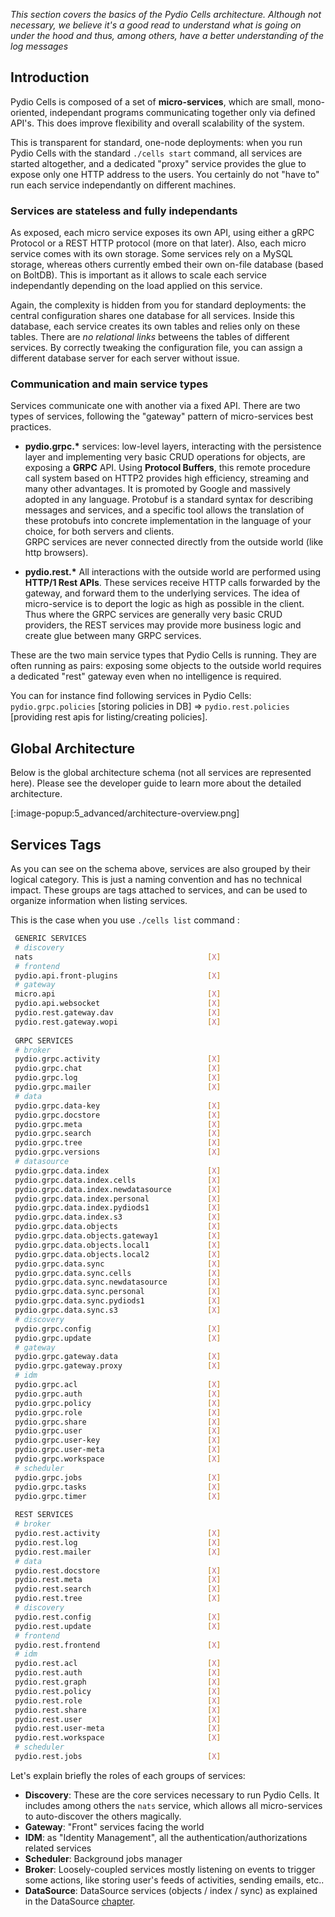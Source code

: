 _This section covers the basics of the Pydio Cells architecture. Although not necessary, we believe it's a good read to understand what is going on under the hood and thus, among others, have a better understanding of the log messages_

## Introduction

Pydio Cells is composed of a set of **micro-services**, which are small, mono-oriented, independant programs communicating together only via defined API's. This does improve flexibility and overall scalability of the system.

This is transparent for standard, one-node deployments: when you run Pydio Cells with the standard `./cells start` command, all services are started altogether, and a dedicated "proxy" service provides the glue to expose only one HTTP address to the users. You certainly do not "have to" run each service independantly on different machines. 

### Services are stateless and fully independants

As exposed, each micro service exposes its own API, using either a gRPC Protocol or a REST HTTP protocol (more on that later). Also, each micro service comes with its own storage. Some services rely on a MySQL storage, whereas others currently embed their own on-file database (based on BoltDB). This is important as it allows to scale each service independantly depending on the load applied on this service. 

Again, the complexity is hidden from you for standard deployments: the central configuration shares one database for all services. Inside this database, each service creates its own tables and relies only on these tables. There are *no relational links* betweens the tables of different services. By correctly tweaking the configuration file, you can assign a different database server for each server without issue.

### Communication and main service types

Services communicate one with another via a fixed API. There are two types of services, following the "gateway" pattern of micro-services best practices.

- __pydio.grpc.*__ services: low-level layers, interacting with the persistence layer and implementing very basic CRUD operations for objects, are exposing a **GRPC** API. Using **Protocol Buffers**, this remote procedure call system based on HTTP2 provides high efficiency, streaming and many other advantages. It is promoted by Google and massively adopted in any language. Protobuf is a standard syntax for describing messages and services, and a specific tool allows the translation of these protobufs into concrete implementation in the language of your choice, for both servers and clients.  
GRPC services are never connected directly from the outside world (like http browsers).

- __pydio.rest.*__ All interactions with the outside world are performed using **HTTP/1 Rest APIs**. These services receive HTTP calls forwarded by the gateway, and forward them to the underlying services. The idea of micro-service is to deport the logic as high as possible in the client. Thus where the GRPC services are generally very basic CRUD providers, the REST services may provide more business logic and create glue between many GRPC services.  

These are the two main service types that Pydio Cells is running. They are often running as pairs: exposing some objects to the outside world requires a dedicated "rest" gateway even when no intelligence is required. 

You can for instance find following services in Pydio Cells:  
`pydio.grpc.policies` [storing policies in DB]  => `pydio.rest.policies` [providing rest apis for listing/creating policies].

## Global Architecture

Below is the global architecture schema (not all services are represented here). Please see the developer guide to learn more about the detailed architecture.

[:image-popup:5_advanced/architecture-overview.png]

## Services Tags

As you can see on the schema above, services are also grouped by their logical category. This is just a naming convention and has no technical impact. These groups are tags attached to services, and can be used to organize information when listing services. 

This is the case when you use `./cells list` command :

```sh
 GENERIC SERVICES                                      
 # discovery                                           
 nats                                       [X]        
 # frontend                                            
 pydio.api.front-plugins                    [X]        
 # gateway                                             
 micro.api                                  [X]        
 pydio.api.websocket                        [X]        
 pydio.rest.gateway.dav                     [X]        
 pydio.rest.gateway.wopi                    [X]        
                                                       
 GRPC SERVICES                                         
 # broker                                              
 pydio.grpc.activity                        [X]        
 pydio.grpc.chat                            [X]        
 pydio.grpc.log                             [X]        
 pydio.grpc.mailer                          [X]        
 # data                                                
 pydio.grpc.data-key                        [X]        
 pydio.grpc.docstore                        [X]        
 pydio.grpc.meta                            [X]        
 pydio.grpc.search                          [X]        
 pydio.grpc.tree                            [X]        
 pydio.grpc.versions                        [X]        
 # datasource                                          
 pydio.grpc.data.index                      [X]        
 pydio.grpc.data.index.cells                [X]        
 pydio.grpc.data.index.newdatasource        [X]        
 pydio.grpc.data.index.personal             [X]        
 pydio.grpc.data.index.pydiods1             [X]        
 pydio.grpc.data.index.s3                   [X]        
 pydio.grpc.data.objects                    [X]        
 pydio.grpc.data.objects.gateway1           [X]        
 pydio.grpc.data.objects.local1             [X]        
 pydio.grpc.data.objects.local2             [X]        
 pydio.grpc.data.sync                       [X]        
 pydio.grpc.data.sync.cells                 [X]        
 pydio.grpc.data.sync.newdatasource         [X]        
 pydio.grpc.data.sync.personal              [X]        
 pydio.grpc.data.sync.pydiods1              [X]        
 pydio.grpc.data.sync.s3                    [X]        
 # discovery                                           
 pydio.grpc.config                          [X]        
 pydio.grpc.update                          [X]        
 # gateway                                             
 pydio.grpc.gateway.data                    [X]        
 pydio.grpc.gateway.proxy                   [X]        
 # idm                                                 
 pydio.grpc.acl                             [X]        
 pydio.grpc.auth                            [X]        
 pydio.grpc.policy                          [X]        
 pydio.grpc.role                            [X]        
 pydio.grpc.share                           [X]        
 pydio.grpc.user                            [X]        
 pydio.grpc.user-key                        [X]        
 pydio.grpc.user-meta                       [X]        
 pydio.grpc.workspace                       [X]        
 # scheduler                                           
 pydio.grpc.jobs                            [X]        
 pydio.grpc.tasks                           [X]        
 pydio.grpc.timer                           [X]        
                                                       
 REST SERVICES                                         
 # broker                                              
 pydio.rest.activity                        [X]        
 pydio.rest.log                             [X]        
 pydio.rest.mailer                          [X]        
 # data                                                
 pydio.rest.docstore                        [X]        
 pydio.rest.meta                            [X]        
 pydio.rest.search                          [X]        
 pydio.rest.tree                            [X]        
 # discovery                                           
 pydio.rest.config                          [X]        
 pydio.rest.update                          [X]        
 # frontend                                            
 pydio.rest.frontend                        [X]        
 # idm                                                 
 pydio.rest.acl                             [X]        
 pydio.rest.auth                            [X]        
 pydio.rest.graph                           [X]        
 pydio.rest.policy                          [X]        
 pydio.rest.role                            [X]        
 pydio.rest.share                           [X]        
 pydio.rest.user                            [X]        
 pydio.rest.user-meta                       [X]        
 pydio.rest.workspace                       [X]        
 # scheduler                                           
 pydio.rest.jobs                            [X]        
```

Let's explain briefly the roles of each groups of services:

- **Discovery**:  These are the core services necessary to run Pydio Cells. It includes among others the `nats` service, which allows all micro-services to auto-discover the others magically.
- **Gateway**: "Front" services facing the world
- **IDM**: as "Identity Management", all the authentication/authorizations related services
- **Scheduler**: Background jobs manager
- **Broker**: Loosely-coupled services mostly listening on events to trigger some actions, like storing user's feeds of activities, sending emails, etc..
- **DataSource**: DataSource services (objects / index / sync) as explained in the DataSource [chapter](/en/docs/cells/v1/understanding-datasources).
